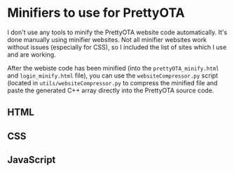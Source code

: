 # Minifiers to use for PrettyOTA

I don't use any tools to minify the PrettyOTA website code automatically. It's done manually using minifier websites. Not all minifier websites work without issues (especially for CSS), so I included the list of sites which I use and are working.

After the webiste code has been minified (into the `prettyOTA_minify.html` and `login_minify.html` file), you can use the `websiteCompressor.py` script (located in `utils/websiteCompressor.py` to compress the minified file and paste the generated C++ array directly into the PrettyOTA source code.

## HTML

## CSS

## JavaScript
